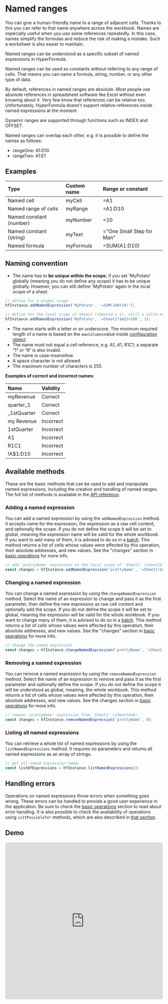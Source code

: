 # Named ranges

You can give a human-friendly name to a range of adjacent cells.
Thanks to this you can refer to that name anywhere across the workbook.
Names are especially useful when you use some references repeatedly.
In this case, names simplify the formulas and reduce the risk of making
a mistake. Such a worksheet is also easier to maintain.

Named ranges can be understood as a specific subset of named
expressions in HyperFormula.

Named ranges can be used as constants without referring to any
range of cells. That means you can name a formula, string, number,
or any other type of data.

By default, references in named ranges are absolute. Most people use
absolute references in spreadsheet software like Excel without even
knowing about it. Very few know that references can be relative too.
Unfortunately, HyperFormula doesn't support relative references inside
named expressions at the moment.

Dynamic ranges are supported through functions such as INDEX and OFFSET.

Named ranges can overlap each other, e.g. it is possible to define
the names as follows:

* rangeOne: A1:D10
* rangeTwo: A1:E1

## Examples

| Type | Custom name | Range or constant |
| :--- | :--- | :--- |
| Named cell | myCell | =A1 |
| Named range of cells | myRange | =A1:D10 |
| Named constant (number) | myNumber | =10 |
| Named constant (string) | myText | ="One Small Step for Man" |
| Named formula | myFormula | =SUM(A1:D10) |

## Naming convention

* The name has to **be unique within the scope**; if you set
'MyPotato' globally (meaning you do not define any scope) it has
to be unique globally. However, you can still define 'MyPotato'
again in the local scope of a sheet.

```javascript
// define for a global scope
hfInstance.addNamedExpression('MyPotato', '=SUM(100+10)');

// define for the local scope of Sheet2 (sheetId = 1), still a valid name
hfInstance.addNamedExpression('MyPotato', '=Sheet2!$A$1+100', 1);
```

* The name starts with a letter or an underscore. The minimum required
length of a name is based on the `maxColumns`value inside
[configuration object](configuration-options.md).
* The name must not equal a cell reference, e.g. A1, $A$1, R1C1; a separate “1” or “A” is also invalid.
* The name is case-insensitive.
* A space character is not allowed.
* The maximum number of characters is 255.

**Examples of correct and incorrect names:**

| Name | Validity |
| :--- | :--- |
| myRevenue | Correct |
| quarter_1 | Correct |
| _1stQuarter | Correct |
| my Revenue | Incorrect |
| 1stQuarter | Incorrect |
| A1 | Incorrect |
| R1C1 | Incorrect |
| !A$1:D10 | Incorrect |

## Available methods

These are the basic methods that can be used to add and manipulate
named expressions, including the creation and handling of
named ranges. The full list of methods is available in the
[API reference](../api).

### Adding a named expression

You can add a named expression by using the `addNamedExpression`
method. It accepts name for the expression, the expression as a
raw cell content, and optionally the scope. If you do not define
the scope it will be set to global, meaning the expression name
will be valid for the whole workbook. If you want to add many of them, it is
advised to do so in a [batch](batch-operations.md). This method
returns a list of cells whose values were affected by this operation, their absolute addresses, and new values. See the "changes"
section in [basic operations](basic-operations) for more info.

```javascript
// add 'prettyName' expression to the local scope of 'Sheet1' (sheetId = 0)
const changes = hfInstance.addNamedExpression('prettyName', '=Sheet1!$A$1+100', 0);
```

### Changing a named expression

You can change a named expression by using the `changeNamedExpression`
method. Select the name of an expression to change and pass it as
the first parameter,  then define the new expression as raw cell
content and optionally add the scope. If you do not define the scope
it will be set to global, meaning the expression will be vaild for the whole workbook. If you want to change many of them, it is advised
to do so in a [batch](batch-operations.md). This method returns
a list of cells whose values were affected by this operation, their absolute addresses, and new values. See the "changes"
section in [basic operations](basic-operations) for more info.

```javascript
// change the named expression
const changes = hfInstance.changeNamedExpression('prettyName', '=Sheet1!$A$1+200');
```

### Removing a named expression

You can remove a named expression by using the `removeNamedExpression`
method. Select the name of an expression to remove and pass it as
the first parameter and optionally define the scope. If you do
not define the scope it will be understood as global, meaning,
the whole workbook. This method returns a list of cells whose values
were affected by this operation, their absolute addresses, and new values.
See the changes section in
[basic operations](basic-operations) for more info.

```javascript
// remove 'prettyName' expression from 'Sheet1' (sheetId=0)
const changes = hfInstance.removeNamedExpression('prettyName', 0);
```

### Listing all named expressions

You can retrieve a whole list of named expressions by
using the `listNamedExpressions` method. It requires no
parameters and returns all named expressions as an array of strings.

```javascript
// get all named expression names
const listOfExpressions = hfInstance.listNamedExpressions();
```

## Handling errors

Operations on named expressions throw errors when something goes
wrong. These errors can be handled to provide a good user experience
in the application. Be sure to check the
[basic operations](basic-operations) section to read about
error handling. It is also possible to check the availability of operations using `isItPossibleTo*` methods, which are also described in [that section](basic-operations#isitpossibleto-methods).

## Demo

<iframe
     src="https://codesandbox.io/embed/github/handsontable/hyperformula-demos/tree/0.6.x/named-expressions?autoresize=1&fontsize=11&hidenavigation=1&theme=light&view=preview"
     style="width:100%; height:500px; border:0; border-radius: 4px; overflow:hidden;"
     title="handsontable/hyperformula-demos: named-expressions"
     allow="accelerometer; ambient-light-sensor; camera; encrypted-media; geolocation; gyroscope; hid; microphone; midi; payment; usb; vr; xr-spatial-tracking"
     sandbox="allow-autoplay allow-forms allow-modals allow-popups allow-presentation allow-same-origin allow-scripts"
   ></iframe>
